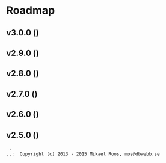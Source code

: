 Roadmap
=======================================



v3.0.0 ()
-----------------------------------



v2.9.0 ()
-----------------------------------



v2.8.0 ()
-----------------------------------



v2.7.0 ()
-----------------------------------



v2.6.0 ()
-----------------------------------



v2.5.0 ()
-----------------------------------




```
 .  
..:  Copyright (c) 2013 - 2015 Mikael Roos, mos@dbwebb.se
```
